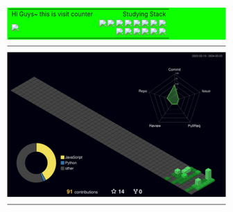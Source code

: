 




<div align=center>

<table width="12000" bordercolor="#0EFF00" bgcolor="#0EFF00">
  <tr>
    <td align="left">Hi Guys~ this is visit counter</td>
    <td align="right">Studying Stack</td>
  </tr>
  <tr>
    <td align="left"><img src="https://profile-counter.glitch.me/Taxzero/count.svg" /></td>
    <td align="right"><a><img src="https://img.shields.io/badge/Python-0D1117?style=flat-square&logo=Python&logoColor=0EFF00"/></a>
        <a><img src="https://img.shields.io/badge/R-0D1117?style=flat-square&logo=R&logoColor=0EFF00"/></a>
        <a><img src="https://img.shields.io/badge/html-0D1117?style=flat-square&logo=html5&logoColor=0EFF00"/></a>
        <a><img src="https://img.shields.io/badge/css-0D1117?style=flat-square&logo=css3&logoColor=0EFF00"></a>
        <a><img src="https://img.shields.io/badge/JavaScript-0D1117?style=flat-square&logo=JavaScript&logoColor=0EFF00"/></a>
        <a><img src="https://img.shields.io/badge/Node.js-0D1117?style=flat-square&logo=Node.js&logoColor=0EFF00"/></a>
        <a><img src="https://img.shields.io/badge/React-0D1117?style=flat-square&logo=react&logoColor=0EFF00"/></a>
      <img src="https://img.shields.io/badge/ORACLE-0D1117?style=flat-square&logo=oracle&logoColor=0EFF00"/>
        <a></a>
        <br>
        <a><img src="https://img.shields.io/badge/Electron-0D1117?style=flat-square&logo=electron&logoColor=0EFF00"/></a>
        <a><img src="https://img.shields.io/badge/Dart-0D1117?style=flat-square&logo=dart&logoColor=0EFF00"/></a>
        <a><img src="https://img.shields.io/badge/Flutter-0D1117?style=flat-square&logo=flutter&logoColor=0EFF00"/></a>
        <a><img src ="https://img.shields.io/badge/-C%23-0D1117?style=flat-square&logo=Csharp&&logoColor=0EFF00"/></a>
        <a><img src="https://img.shields.io/badge/Adobe Photoshop-0D1117?style=flat-square&logo=AdobePhotoshop&logoColor=0EFF00"/></a>
        <a><img src="https://img.shields.io/badge/Adobe Illustrator-0D1117?style=flat-square&logo=Adobe Illustrator&logoColor=0EFF00"/></a></td>
  </tr>
 </table>
  
</div>

---

![](./profile-3d-contrib/profile-night-green.svg)

---


</div>

